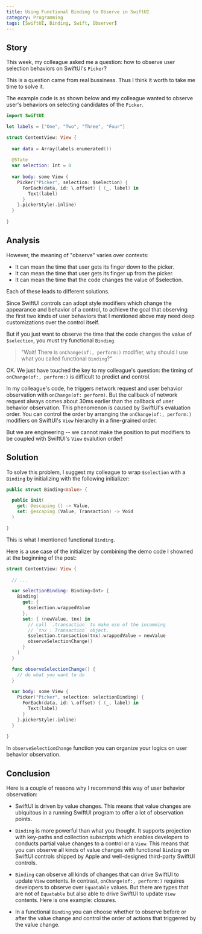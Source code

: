 ```yaml
---
title: Using Functional Binding to Observe in SwiftUI
category: Programming
tags: [SwiftUI, Binding, Swift, Observer]
---
```


## Story

This week, my colleague asked me a question: how to observe user selection
behaviors on SwiftUI's `Picker`?

This is a question came from real bussiness. Thus I think it worth to take
me time to solve it.

The example code is as shown below and my colleague wanted to observe user's
behaviors on selecting candidates of the `Picker`.

```swift
import SwiftUI

let labels = ["One", "Two", "Three", "Four"]

struct ContentView: View {
  
  var data = Array(labels.enumerated())
  
  @State
  var selection: Int = 0
  
  var body: some View {
    Picker("Picker", selection: $selection) {
      ForEach(data, id: \.offset) { (_, label) in
        Text(label)
      }
    }.pickerStyle(.inline)
  }
  
}
```

## Analysis

However, the meaning of "observe" varies over contexts:

- It can mean the time that user gets its finger down to the picker.
- It can mean the time that user gets its finger up from the picker.
- It can mean the time that the code changes the value of $selection.

Each of these leads to different solutions.

Since SwiftUI controls can adopt style modifiers which change the appearance
and behavior of a control, to achieve the goal that observing the first two
kinds of user behaviors that I mentioned above may need deep customizations
over the control itself.

But if you just want to observe the time that the code changes the value of
`$selection`, you must try functional `Binding`.

> "Wait! There is `onChange(of:, perform:)` modifier, why should I use what
> you called functional `Binding`?"

OK. We just have touched the key to my colleague's question: the timing of
`onChange(of:, perform:)` is difficult to predict and control.

In my colleague's code, he triggers network request and user behavior
observation with `onChange(of: perform)`. But the callback of network
request always comes about 30ms earlier than the callback of user behavior
observation. This phenomenon is caused by SwiftUI's evaluation order. You
can control the order by arranging the `onChange(of:, perform:)` modifiers
on SwiftUI's `View` hierarchy in a fine-grained order.

But we are engineering -- we cannot make the position to put modifiers to be
coupled with SwiftUI's `View` evalution order!

## Solution

To solve this problem, I suggest my colleague to wrap `$selection` with a
`Binding` by initializing with the following initializer:

```swift
public struct Binding<Value> {

  public init(
    get: @escaping () -> Value,
    set: @escaping (Value, Transaction) -> Void
  )

}
```

This is what I mentioned functional `Binding`.

Here is a use case of the initializer by combining the demo code I showned
at the beginning of the post:

```swift
struct ContentView: View {
  
  // ...

  var selectionBinding: Binding<Int> {
    Binding(
      get: {
        $selection.wrappedValue
      },
      set: { (newValue, tnx) in
        // call `.transaction` to make use of the incomming
        // `tnx : Transaction` object.
        $selection.transaction(tnx).wrappedValue = newValue
        observeSelectionChange()
      }
    )
  }

  func observeSelectionChange() {
    // do what you want to do
  }
 
  var body: some View {
    Picker("Picker", selection: selectionBinding) {
      ForEach(data, id: \.offset) { (_, label) in
        Text(label)
      }
    }.pickerStyle(.inline)
  }
  
}
```

In `observeSelectionChange` function you can organize your logics on user
behavior observation.

## Conclusion

Here is a couple of reasons why I recommend this way of user behavior
observation:

- SwiftUI is driven by value changes. This means that value changes are
ubiquitous in a running SwiftUI program to offer a lot of observation
points.

- `Binding` is more powerful than what you thought. It supports projection
with key-paths and collection subscripts which enables developers to
conducts partial value changes to a control or a `View`. This means that you
can observe all kinds of value changes with functional `Binding` on SwiftUI
controls shipped by Apple and well-designed third-party SwiftUI controls.

- `Binding` can observe all kinds of changes that can drive SwiftUI to
update `View` contents. In contrast, `onChange(of:, perform:)` requires
developers to observe over `Equatable` values. But there are types that are
not of `Equatable` but also able to drive SwiftUI to update `View` contents.
Here is one example: closures.

- In a functional `Binding` you can choose whether to observe before or
after the value change and control the order of actions that triggerred by
the value change.
